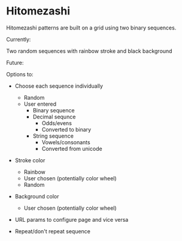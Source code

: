 # Hitomezashi

Hitomezashi patterns are built on a grid using two binary sequences. 

Currently:

Two random sequences with rainbow stroke and black background

Future:

Options to:

* Choose each sequence individually
    * Random
    * User entered
      * Binary sequence 
      * Decimal sequnce
        * Odds/evens
        * Converted to binary
      * String sequence
        * Vowels/consonants
        * Converted from unicode
            
* Stroke color 
  * Rainbow
  * User chosen (potentially color wheel)
  * Random

* Background color
  * User chosen (potentially color wheel)

* URL params to configure page and vice versa
* Repeat/don't repeat sequence